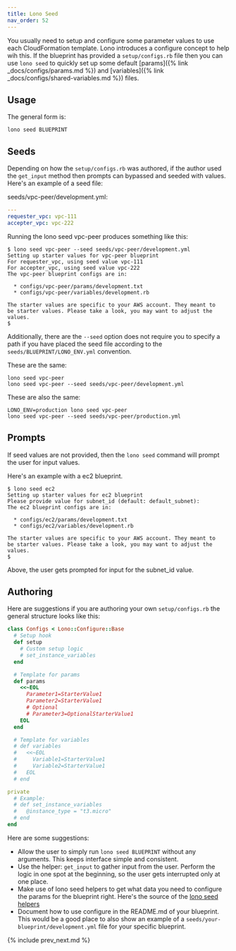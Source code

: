 ```yaml
---
title: Lono Seed
nav_order: 52
---
```


You usually need to setup and configure some parameter values to use each CloudFormation template. Lono introduces a configure concept to help wih this.  If the blueprint has provided a `setup/configs.rb` file then you can use `lono seed` to quickly set up some default [params]({% link _docs/configs/params.md %}) and [variables]({% link _docs/configs/shared-variables.md %}) files.

## Usage

The general form is:

    lono seed BLUEPRINT

## Seeds

Depending on how the `setup/configs.rb` was authored, if the author used the `get_input` method then prompts can bypassed and seeded with values.  Here's an example of a seed file:

seeds/vpc-peer/development.yml:

```yaml
---
requester_vpc: vpc-111
accepter_vpc: vpc-222
```

Running the lono seed vpc-peer produces something like this:

    $ lono seed vpc-peer --seed seeds/vpc-peer/development.yml
    Setting up starter values for vpc-peer blueprint
    For requester_vpc, using seed value vpc-111
    For accepter_vpc, using seed value vpc-222
    The vpc-peer blueprint configs are in:

      * configs/vpc-peer/params/development.txt
      * configs/vpc-peer/variables/development.rb

    The starter values are specific to your AWS account. They meant to
    be starter values. Please take a look, you may want to adjust the values.
    $

Additionally, there are the `--seed` option does not require you to specify a path if you have placed the seed file according to the `seeds/BLUEPRINT/LONO_ENV.yml` convention.

These are the same:

    lono seed vpc-peer
    lono seed vpc-peer --seed seeds/vpc-peer/development.yml

These are also the same:

    LONO_ENV=production lono seed vpc-peer
    lono seed vpc-peer --seed seeds/vpc-peer/production.yml

## Prompts

If seed values are not provided, then the `lono seed` command will prompt the user for input values.

Here's an example with a ec2 blueprint.

    $ lono seed ec2
    Setting up starter values for ec2 blueprint
    Please provide value for subnet_id (default: default_subnet):
    The ec2 blueprint configs are in:

      * configs/ec2/params/development.txt
      * configs/ec2/variables/development.rb

    The starter values are specific to your AWS account. They meant to
    be starter values. Please take a look, you may want to adjust the values.
    $

Above, the user gets prompted for input for the subnet_id value.

## Authoring

Here are suggestions if you are authoring your own `setup/configs.rb` the general structure looks like this:

```ruby
class Configs < Lono::Configure::Base
  # Setup hook
  def setup
    # Custom setup logic
    # set_instance_variables
  end

  # Template for params
  def params
    <<~EOL
      Parameter1=StarterValue1
      Parameter2=StarterValue1
      # Optional
      # Parameter3=OptionalStarterValue1
    EOL
  end

  # Template for variables
  # def variables
  #   <<~EOL
  #     Variable1=StarterValue1
  #     Variable2=StarterValue1
  #   EOL
  # end

private
  # Example:
  # def set_instance_variables
  #   @instance_type = "t3.micro"
  # end
end
```

Here are some suggestions:

* Allow the user to simply run `lono seed BLUEPRINT` without any arguments. This keeps interface simple and consistent.
* Use the helper: `get_input` to gather input from the user. Perform the logic in one spot at the beginning, so the user gets interrupted only at one place.
* Make use of lono seed helpers to get what data you need to configure the params for the blueprint right.  Here's the source of the [lono seed helpers](https://github.com/tongueroo/lono/blob/master/lib/lono/configure/helpers.rb)
* Document how to use configure in the README.md of your blueprint. This would be a good place to also show an example of a `seeds/your-blueprint/development.yml` file for your specific blueprint.

{% include prev_next.md %}
